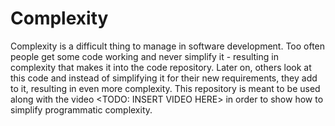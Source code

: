 # Complexity

Complexity is a difficult thing to manage in software development. Too often people get some code working
and never simplify it - resulting in complexity that makes it into the code repository. Later on, others
look at this code and instead of simplifying it for their new requirements, they add to it, resulting in
even more complexity. This repository is meant to be used along with the video <TODO: INSERT VIDEO HERE>
in order to show how to simplify programmatic complexity.
